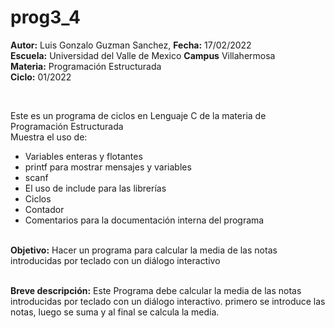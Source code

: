 # prog3_4
<p><b>Autor:</b> Luis Gonzalo Guzman Sanchez, <b>Fecha:</b> 17/02/2022 <br>
<b>Escuela:</b> Universidad del Valle de Mexico <b>Campus</b> Villahermosa <br>
<b>Materia:</b> Programación Estructurada <br>
  <b>Ciclo:</b> 01/2022</p>
<br>
<p>Este es un programa de ciclos en Lenguaje C de la materia de Programación Estructurada<br>
Muestra el uso de:
  <ul>
    <li>Variables enteras y flotantes</li>
    <li>printf para mostrar mensajes y variables</li>
    <li>scanf</li>
    <li>El uso de include para las librerías</li>
    <li>Ciclos</li>
    <li>Contador</li>
    <li>Comentarios para la documentación interna del programa</li>
    </ul>
    </p>
<br>
<b>Objetivo:</b> Hacer un programa para calcular la media de las notas introducidas por teclado con un diálogo interactivo
<br>
<br>
<p><b>Breve descripción:</b> 
Este Programa debe calcular la media de las notas introducidas por teclado con un diálogo interactivo. primero se introduce las notas, luego se suma y al final se calcula la media.
</p>
